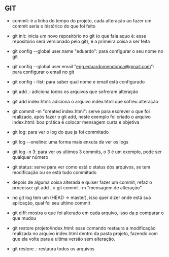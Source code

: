 ## GIT

- commit: é a linha do tempo do projeto, cada alteração ao fazer um commit seria o histórico do que foi feito

- git init: inicia um novo repositório no git (o que fala aquo é: esse repositório será versionado pelo git), é a primeira coisa a ser feita

- git config --global user.name "eduardo": para configurar o seu nome no git

- git config --global user.email "eng.eduardomendonca@gmail.com": para configurar o email no git

- git config --list: para saber qual nome e email está configurado

- git add .: adiciona todos os arquivos que sofreram alteração

- git add index.html: adiciona o arquivo index.html que sofreu alteração

- git commit -m "created index.html": serve para escrever o que foi realizado, após fazer o git add, neste exemplo foi criado o arquivo index.html. boa prática é colocar mensagem curta e objetiva

- git log: para ver o log do que ja foi commitado

- git log --oneline: uma forma mais enxuta de ver os logs

- git log -n 3: para ver os ultimos 3 commits, o 3 é um exemplo, pode ser qualquer número

- git status: serve para ver como está o status dos arquivos, se tem modificação ou se está tudo commitado

- depois de alguma coisa alterada e quiser fazer um commit, refaz o processo: git add . > git commit -m "mensagem de alteração"

- no git log tem um (HEAD -> master), isso quer dizer onde está sua aplicação, qual foi seu ultimo commit

- git diff: mostra o que foi alterado em cada arquivo, isso da p comparar o que mudou

- git restore projeto/index.html: esse comando restaura a modificação realizada no arquivo index.html dentro da pasta projeto, fazendo com que ela volte para a ultima versão sem alteração.

- git restore .: restaura todos os arquivos
